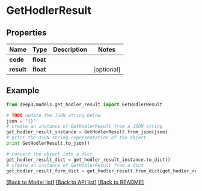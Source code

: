 # GetHodlerResult


## Properties
Name | Type | Description | Notes
------------ | ------------- | ------------- | -------------
**code** | **float** |  | 
**result** | **float** |  | [optional] 

## Example

```python
from deep3.models.get_hodler_result import GetHodlerResult

# TODO update the JSON string below
json = "{}"
# create an instance of GetHodlerResult from a JSON string
get_hodler_result_instance = GetHodlerResult.from_json(json)
# print the JSON string representation of the object
print GetHodlerResult.to_json()

# convert the object into a dict
get_hodler_result_dict = get_hodler_result_instance.to_dict()
# create an instance of GetHodlerResult from a dict
get_hodler_result_form_dict = get_hodler_result.from_dict(get_hodler_result_dict)
```
[[Back to Model list]](../README.md#documentation-for-models) [[Back to API list]](../README.md#documentation-for-api-endpoints) [[Back to README]](../README.md)


